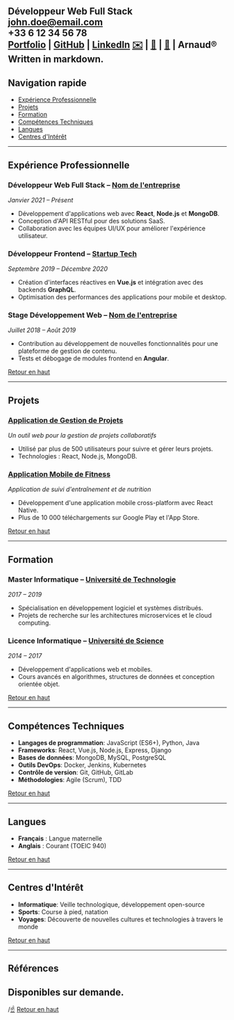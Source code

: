 **Développeur Web Full Stack**  
john.doe@email.com  
+33 6 12 34 56 78  
[Portfolio](https://john-doe-portfolio.com) | [GitHub](https://github.com/johndoe) | [LinkedIn](https://www.linkedin.com/in/johndoe)
[✉️](mailto:arnobarbotte@gmail.com) | [📱](tel:+33688225022) | [🔗](https://fr.linkedin.com/in/arnaudbarbotte) | Arnaud®  Written in markdown.
---

## Navigation rapide
- [Expérience Professionnelle](#expérience-professionnelle)
- [Projets](#projets)
- [Formation](#formation)
- [Compétences Techniques](#compétences-techniques)
- [Langues](#langues)
- [Centres d'Intérêt](#centres-dintérêt)

---

## Expérience Professionnelle

### Développeur Web Full Stack – [Nom de l'entreprise](https://www.nom-entreprise.com)  
*Janvier 2021 – Présent*  
- Développement d'applications web avec **React**, **Node.js** et **MongoDB**.
- Conception d'API RESTful pour des solutions SaaS.
- Collaboration avec les équipes UI/UX pour améliorer l'expérience utilisateur.

### Développeur Frontend – [Startup Tech](https://www.startup-tech.com)  
*Septembre 2019 – Décembre 2020*  
- Création d'interfaces réactives en **Vue.js** et intégration avec des backends **GraphQL**.
- Optimisation des performances des applications pour mobile et desktop.

### Stage Développement Web – [Nom de l'entreprise](https://www.nom-entreprise.com)  
*Juillet 2018 – Août 2019*  
- Contribution au développement de nouvelles fonctionnalités pour une plateforme de gestion de contenu.
- Tests et débogage de modules frontend en **Angular**.

[Retour en haut](#navigation-rapide)

---

## Projets

### [Application de Gestion de Projets](https://github.com/johndoe/gestion-projets)
*Un outil web pour la gestion de projets collaboratifs*  
- Utilisé par plus de 500 utilisateurs pour suivre et gérer leurs projets.
- Technologies : React, Node.js, MongoDB.

### [Application Mobile de Fitness](https://github.com/johndoe/app-fitness)
*Application de suivi d'entraînement et de nutrition*  
- Développement d'une application mobile cross-platform avec React Native.
- Plus de 10 000 téléchargements sur Google Play et l'App Store.

[Retour en haut](#navigation-rapide)

---

## Formation

### Master Informatique – [Université de Technologie](https://www.universite.com)  
*2017 – 2019*  
- Spécialisation en développement logiciel et systèmes distribués.
- Projets de recherche sur les architectures microservices et le cloud computing.

### Licence Informatique – [Université de Science](https://www.universite.com)  
*2014 – 2017*  
- Développement d'applications web et mobiles.
- Cours avancés en algorithmes, structures de données et conception orientée objet.

[Retour en haut](#navigation-rapide)

---

## Compétences Techniques

- **Langages de programmation**: JavaScript (ES6+), Python, Java
- **Frameworks**: React, Vue.js, Node.js, Express, Django
- **Bases de données**: MongoDB, MySQL, PostgreSQL
- **Outils DevOps**: Docker, Jenkins, Kubernetes
- **Contrôle de version**: Git, GitHub, GitLab
- **Méthodologies**: Agile (Scrum), TDD

[Retour en haut](#navigation-rapide)

---

## Langues

- **Français** : Langue maternelle
- **Anglais** : Courant (TOEIC 940)

[Retour en haut](#navigation-rapide)

---

## Centres d'Intérêt

- **Informatique**: Veille technologique, développement open-source
- **Sports**: Course à pied, natation
- **Voyages**: Découverte de nouvelles cultures et technologies à travers le monde

[Retour en haut](#navigation-rapide)

---

## Références

Disponibles sur demande.
---
/[☝️](#hello) [Retour en haut](#navigation-rapide)
